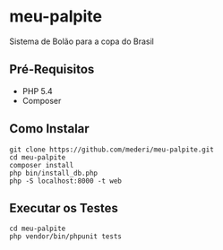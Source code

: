 meu-palpite
===========

Sistema de Bolão para a copa do Brasil

Pré-Requisitos
----------
* PHP 5.4
* Composer

Como Instalar
-------------

```shell
git clone https://github.com/mederi/meu-palpite.git
cd meu-palpite
composer install
php bin/install_db.php
php -S localhost:8000 -t web
```

Executar os Testes
------------------

```shell
cd meu-palpite
php vendor/bin/phpunit tests
```